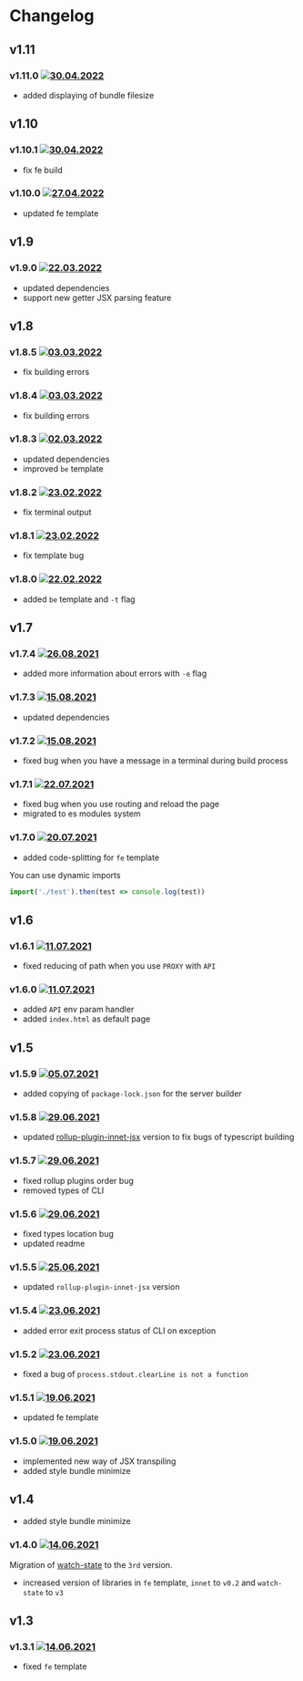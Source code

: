 # Changelog

## v1.11

### v1.11.0 [![30.04.2022](https://img.shields.io/date/1651315818)](https://github.com/d8corp/innetjs/tree/v1.11.0)

- added displaying of bundle filesize

## v1.10

### v1.10.1 [![30.04.2022](https://img.shields.io/date/1651311854)](https://github.com/d8corp/innetjs/tree/v1.10.1)

- fix fe build

### v1.10.0 [![27.04.2022](https://img.shields.io/date/1651007145)](https://github.com/d8corp/innetjs/tree/v1.10.0)

- updated fe template

## v1.9

### v1.9.0 [![22.03.2022](https://img.shields.io/date/1647979618)](https://github.com/d8corp/innetjs/tree/v1.9.0)

- updated dependencies
- support new getter JSX parsing feature

## v1.8

### v1.8.5 [![03.03.2022](https://img.shields.io/date/1646297680)](https://github.com/d8corp/innetjs/tree/v1.8.5)

- fix building errors

### v1.8.4 [![03.03.2022](https://img.shields.io/date/1646294627)](https://github.com/d8corp/innetjs/tree/v1.8.4)

- fix building errors

### v1.8.3 [![02.03.2022](https://img.shields.io/date/1646211534)](https://github.com/d8corp/innetjs/tree/v1.8.3)

- updated dependencies
- improved `be` template

### v1.8.2 [![23.02.2022](https://img.shields.io/date/1645571637)](https://github.com/d8corp/innetjs/tree/v1.8.2)

- fix terminal output

### v1.8.1 [![23.02.2022](https://img.shields.io/date/1645570173)](https://github.com/d8corp/innetjs/tree/v1.8.1)

- fix template bug

### v1.8.0 [![22.02.2022](https://img.shields.io/date/1645544170)](https://github.com/d8corp/innetjs/tree/v1.8.0)

- added `be` template and `-t` flag

## v1.7

### v1.7.4 [![26.08.2021](https://img.shields.io/date/1630010567)](https://github.com/d8corp/innetjs/tree/v1.7.4)

- added more information about errors with `-e` flag

### v1.7.3 [![15.08.2021](https://img.shields.io/date/1629058607)](https://github.com/d8corp/innetjs/tree/v1.7.3)

- updated dependencies

### v1.7.2 [![15.08.2021](https://img.shields.io/date/1629056594)](https://github.com/d8corp/innetjs/tree/v1.7.2)

- fixed bug when you have a message in a terminal during build process

### v1.7.1 [![22.07.2021](https://img.shields.io/date/1626983521)](https://github.com/d8corp/innetjs/tree/v1.7.1)

- fixed bug when you use routing and reload the page
- migrated to es modules system

### v1.7.0 [![20.07.2021](https://img.shields.io/date/1626731958)](https://github.com/d8corp/innetjs/tree/v1.7.0)

- added code-splitting for `fe` template

You can use dynamic imports
```typescript
import('./test').then(test => console.log(test))
```

## v1.6

### v1.6.1 [![11.07.2021](https://img.shields.io/date/1626006977)](https://github.com/d8corp/innetjs/tree/v1.6.1)

- fixed reducing of path when you use `PROXY` with `API`

### v1.6.0 [![11.07.2021](https://img.shields.io/date/1626002305)](https://github.com/d8corp/innetjs/tree/v1.6.0)

- added `API` env param handler
- added `index.html` as default page

## v1.5

### v1.5.9 [![05.07.2021](https://img.shields.io/date/1625479738)](https://github.com/d8corp/innetjs/tree/v1.5.9)

- added copying of `package-lock.json` for the server builder

### v1.5.8 [![29.06.2021](https://img.shields.io/date/1624916254)](https://github.com/d8corp/innetjs/tree/v1.5.8)

- updated [rollup-plugin-innet-jsx](https://www.npmjs.com/package/rollup-plugin-innet-jsx) version to fix bugs of typescript building

### v1.5.7 [![29.06.2021](https://img.shields.io/date/1624915437)](https://github.com/d8corp/innetjs/tree/v1.5.7)

- fixed rollup plugins order bug
- removed types of CLI

### v1.5.6 [![29.06.2021](https://img.shields.io/date/1624912898)](https://github.com/d8corp/innetjs/tree/v1.5.6)

- fixed types location bug
- updated readme

### v1.5.5 [![25.06.2021](https://img.shields.io/date/1624634297)](https://github.com/d8corp/innetjs/tree/v1.5.5)

- updated `rollup-plugin-innet-jsx` version

### v1.5.4 [![23.06.2021](https://img.shields.io/date/1624438104)](https://github.com/d8corp/innetjs/tree/v1.5.4)

- added error exit process status of CLI on exception

### v1.5.2 [![23.06.2021](https://img.shields.io/date/1624437547)](https://github.com/d8corp/innetjs/tree/v1.5.2)

- fixed a bug of `process.stdout.clearLine is not a function`

### v1.5.1 [![19.06.2021](https://img.shields.io/date/1624129830)](https://github.com/d8corp/innetjs/tree/v1.5.1)

- updated fe template

### v1.5.0 [![19.06.2021](https://img.shields.io/date/1624116893)](https://github.com/d8corp/innetjs/tree/v1.5.0)

- implemented new way of JSX transpiling
- added style bundle minimize

## v1.4

- added style bundle minimize

### v1.4.0 [![14.06.2021](https://img.shields.io/date/1623682304)](https://github.com/d8corp/innetjs/tree/v1.4.0)

Migration of [watch-state](https://www.npmjs.com/package/watch-state) to the `3rd` version.
- increased version of libraries in `fe` template, `innet` to `v0.2` and `watch-state` to `v3`

## v1.3

### v1.3.1 [![14.06.2021](https://img.shields.io/date/1623681775)](https://github.com/d8corp/innetjs/tree/v1.3.1)

- fixed `fe` template

